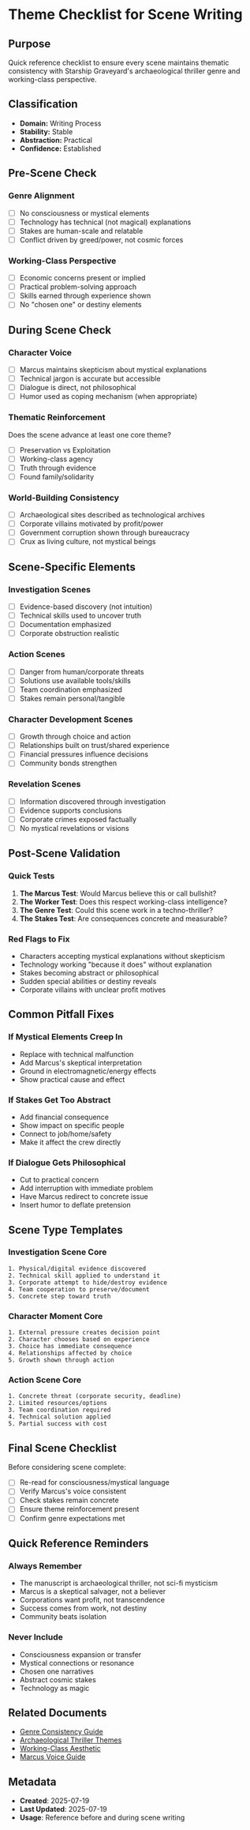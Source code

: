 # Theme Checklist for Scene Writing

## Purpose
Quick reference checklist to ensure every scene maintains thematic consistency with Starship Graveyard's archaeological thriller genre and working-class perspective.

## Classification
- **Domain:** Writing Process
- **Stability:** Stable
- **Abstraction:** Practical
- **Confidence:** Established

## Pre-Scene Check

### Genre Alignment
- [ ] No consciousness or mystical elements
- [ ] Technology has technical (not magical) explanations
- [ ] Stakes are human-scale and relatable
- [ ] Conflict driven by greed/power, not cosmic forces

### Working-Class Perspective
- [ ] Economic concerns present or implied
- [ ] Practical problem-solving approach
- [ ] Skills earned through experience shown
- [ ] No "chosen one" or destiny elements

## During Scene Check

### Character Voice
- [ ] Marcus maintains skepticism about mystical explanations
- [ ] Technical jargon is accurate but accessible
- [ ] Dialogue is direct, not philosophical
- [ ] Humor used as coping mechanism (when appropriate)

### Thematic Reinforcement
Does the scene advance at least one core theme?
- [ ] Preservation vs Exploitation
- [ ] Working-class agency
- [ ] Truth through evidence
- [ ] Found family/solidarity

### World-Building Consistency
- [ ] Archaeological sites described as technological archives
- [ ] Corporate villains motivated by profit/power
- [ ] Government corruption shown through bureaucracy
- [ ] Crux as living culture, not mystical beings

## Scene-Specific Elements

### Investigation Scenes
- [ ] Evidence-based discovery (not intuition)
- [ ] Technical skills used to uncover truth
- [ ] Documentation emphasized
- [ ] Corporate obstruction realistic

### Action Scenes
- [ ] Danger from human/corporate threats
- [ ] Solutions use available tools/skills
- [ ] Team coordination emphasized
- [ ] Stakes remain personal/tangible

### Character Development Scenes
- [ ] Growth through choice and action
- [ ] Relationships built on trust/shared experience
- [ ] Financial pressures influence decisions
- [ ] Community bonds strengthen

### Revelation Scenes
- [ ] Information discovered through investigation
- [ ] Evidence supports conclusions
- [ ] Corporate crimes exposed factually
- [ ] No mystical revelations or visions

## Post-Scene Validation

### Quick Tests
1. **The Marcus Test**: Would Marcus believe this or call bullshit?
2. **The Worker Test**: Does this respect working-class intelligence?
3. **The Genre Test**: Could this scene work in a techno-thriller?
4. **The Stakes Test**: Are consequences concrete and measurable?

### Red Flags to Fix
- Characters accepting mystical explanations without skepticism
- Technology working "because it does" without explanation
- Stakes becoming abstract or philosophical
- Sudden special abilities or destiny reveals
- Corporate villains with unclear profit motives

## Common Pitfall Fixes

### If Mystical Elements Creep In
- Replace with technical malfunction
- Add Marcus's skeptical interpretation
- Ground in electromagnetic/energy effects
- Show practical cause and effect

### If Stakes Get Too Abstract
- Add financial consequence
- Show impact on specific people
- Connect to job/home/safety
- Make it affect the crew directly

### If Dialogue Gets Philosophical
- Cut to practical concern
- Add interruption with immediate problem
- Have Marcus redirect to concrete issue
- Insert humor to deflate pretension

## Scene Type Templates

### Investigation Scene Core
```
1. Physical/digital evidence discovered
2. Technical skill applied to understand it
3. Corporate attempt to hide/destroy evidence
4. Team cooperation to preserve/document
5. Concrete step toward truth
```

### Character Moment Core
```
1. External pressure creates decision point
2. Character chooses based on experience
3. Choice has immediate consequence
4. Relationships affected by choice
5. Growth shown through action
```

### Action Scene Core
```
1. Concrete threat (corporate security, deadline)
2. Limited resources/options
3. Team coordination required
4. Technical solution applied
5. Partial success with cost
```

## Final Scene Checklist

Before considering scene complete:
- [ ] Re-read for consciousness/mystical language
- [ ] Verify Marcus's voice consistent
- [ ] Check stakes remain concrete
- [ ] Ensure theme reinforcement present
- [ ] Confirm genre expectations met

## Quick Reference Reminders

### Always Remember
- The manuscript is archaeological thriller, not sci-fi mysticism
- Marcus is a skeptical salvager, not a believer
- Corporations want profit, not transcendence
- Success comes from work, not destiny
- Community beats isolation

### Never Include
- Consciousness expansion or transfer
- Mystical connections or resonance
- Chosen one narratives
- Abstract cosmic stakes
- Technology as magic

## Related Documents
- [Genre Consistency Guide](genre-consistency-guide.md)
- [Archaeological Thriller Themes](../elements/themes/archaeological-thriller-themes.md)
- [Working-Class Aesthetic](../elements/themes/working-class-sci-fi-aesthetic.md)
- [Marcus Voice Guide](../elements/characters/protagonists/marcus-voice-guide.md)

## Metadata
- **Created**: 2025-07-19
- **Last Updated**: 2025-07-19
- **Usage**: Reference before and during scene writing